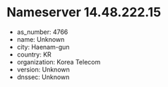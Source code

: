 # Nameserver 14.48.222.15

* as_number: 4766
* name: Unknown
* city: Haenam-gun
* country: KR
* organization: Korea Telecom
* version: Unknown
* dnssec: Unknown
